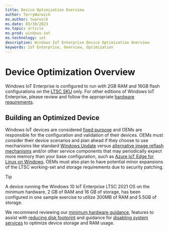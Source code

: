 ```yaml
---
title: Device Optimization Overview
author: TerryWarwick
ms.author: twarwick
ms.date: 03/30/2023
ms.topic: article
ms.prod: windows-iot
ms.technology: iot
description: Windows IoT Enterprise Device Optimization Overview
keywords: IoT Enterprise, Overview, Optimization
---
```


# Device Optimization Overview

Windows IoT Enterprise is configured to run with 2GB RAM and 16GB flash configurations on the [LTSC SKU](/windows/iot/iot-enterprise/commercialization/licensing#long-term-servicing-channel-ltsc) only. For other editions of Windows IoT Enterprise, please review and follow the appropriate [hardware requirements](/windows/iot/iot-enterprise/hardware-guidance/hardware_requirements).

## Building an Optimized Device

Windows IoT devices are considered [fixed purpose](/windows/iot/iot-enterprise/commercialization/licensing#fixed-purpose-devices) and OEMs are responsible for the configuration and validation of their devices. OEMs must consider their device scenarios and plan ahead if they choose to use mechanisms like standard [Windows Update](/windows/iot/iot-enterprise/device-management/device-management-overview#update-management) versus [alternative image reflash mechanisms](/windows/iot/iot-enterprise/device-management/reset-and-recovery) and/or other service components that may periodically expect more memory than your base configuration, such as [Azure IoT Edge for Linux on Windows](/windows/iot/iot-enterprise/azure-iot-edge-for-linux-on-windows). OEMs must also plan to have potential minor expansions of the LTSC working-set and storage requirements due to security patching.

> [!TIP]
>
> A device running the Windows 10 IoT Enterprise LTSC 2021 OS on the minimum hardware, 2 GB of RAM and 16 GB of storage, has been configured in one sample exercise to utilize 300MB of RAM and 5.5GB of storage.

We recommend reviewing our [minimum hardware guidance](/windows/iot/iot-enterprise/hardware-guidance/hardware_requirements), features to assist with [reducing disk footprint](/windows/iot/iot-enterprise/optimize-your-device/removable-packages) and guidance for [disabling system services](/windows/iot/iot-enterprise/optimize-your-device/services?branch=pr-en-us-8) to optimize device storage and RAM usage.
